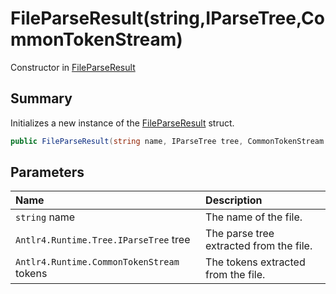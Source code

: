 # FileParseResult(string,IParseTree,CommonTokenStream)

Constructor in [FileParseResult](/docs/api/csharp/yarn.compiler.fileparseresult.md)

## Summary


Initializes a new instance of the  <a href="yarn.compiler.fileparseresult.md">FileParseResult</a> 
struct.


```csharp
public FileParseResult(string name, IParseTree tree, CommonTokenStream tokens)
```

## Parameters

|Name|Description|
|:---|:---|
|`string` name|The name of the file.|
|`Antlr4.Runtime.Tree.IParseTree` tree|The parse tree extracted from the file.|
|`Antlr4.Runtime.CommonTokenStream` tokens|The tokens extracted from the file.|

